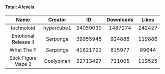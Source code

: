 #### Total: 4 levels

| Name | Creator | ID | Downloads | Likes |
|:---:|:---:|:---:|:---:|:---:|
| technoloid | hypercube1 | 34059030 | 1487274 | 242427
| Emotional Release II | Serponge | 39955946 | 924888 | 119886
| What The F | Serponge | 41621791 | 815977 | 89644
| Stick Figure Maze 2 | Coolyoman | 32713497 | 721005 | 119525

